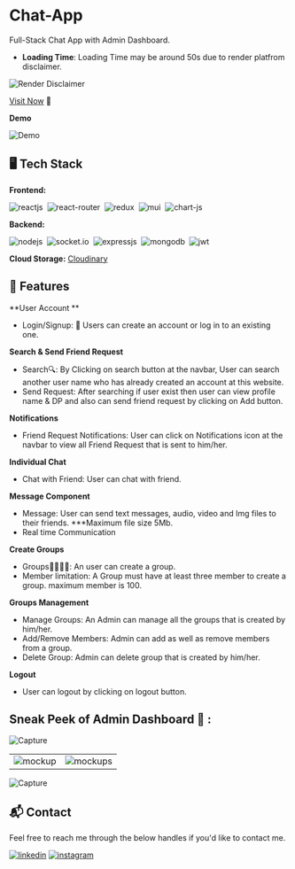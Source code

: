 
# Chat-App
Full-Stack Chat App with Admin Dashboard.

- **Loading Time**: Loading Time may be around 50s due to render platfrom disclaimer.

![Render Disclaimer](https://res.cloudinary.com/ddxwcwxhl/image/upload/v1728108870/samples/landscapes/ta8hyhwztzdmnrsg32mg.png)&nbsp;

[Visit Now](https://chat-app-frontend-usr3.vercel.app/) 🚀

**Demo**

![Demo](https://res.cloudinary.com/ddxwcwxhl/image/upload/v1728111233/samples/landscapes/sruojprtj4cvbmptmyl8.gif)&nbsp;

## 🖥️ Tech Stack
**Frontend:**

![reactjs](https://img.shields.io/badge/React-20232A?style=for-the-badge&logo=react&logoColor=61DAFB)&nbsp;
![react-router](https://img.shields.io/badge/React_Router-CA4245?style=for-the-badge&logo=react-router&logoColor=white)&nbsp;
![redux](https://img.shields.io/badge/Redux-593D88?style=for-the-badge&logo=redux&logoColor=white)&nbsp;
![mui](https://img.shields.io/badge/Material--UI-0081CB?style=for-the-badge&logo=material-ui&logoColor=white)&nbsp;
![chart-js](https://img.shields.io/badge/Chart.js-FF6384?style=for-the-badge&logo=chartdotjs&logoColor=white)&nbsp;

**Backend:**

![nodejs](https://img.shields.io/badge/Node.js-43853D?style=for-the-badge&logo=node.js&logoColor=white)&nbsp;
![socket.io](https://media.dev.to/cdn-cgi/image/width=160,height=70,fit=cover,gravity=auto,format=auto/https%3A%2F%2Fdev-to-uploads.s3.amazonaws.com%2Fi%2F9ukpln29sl8qt01w9fea.png)&nbsp;
![expressjs](https://img.shields.io/badge/Express.js-000000?style=for-the-badge&logo=express&logoColor=white)&nbsp;
![mongodb](https://img.shields.io/badge/MongoDB-4EA94B?style=for-the-badge&logo=mongodb&logoColor=white)&nbsp;
![jwt](	https://img.shields.io/badge/JWT-000000?style=for-the-badge&logo=JSON%20web%20tokens&logoColor=white)&nbsp;


**Cloud Storage:** [Cloudinary](https://cloudinary.com/)

## 🚀 Features

**User Account **
- Login/Signup: 🚪 Users can create an account or log in to an existing one.

**Search & Send Friend Request**
- Search🔍:  By Clicking on search button at the navbar, User can search another user name who has already created an account at this website.
- Send Request: After searching if user exist then user can view profile name & DP and also can send friend request by clicking on Add button. 

**Notifications**
- Friend Request Notifications: User can click on Notifications icon at the navbar to view all Friend Request that is sent to him/her.
  
**Individual Chat**
- Chat with Friend:  User can chat with friend.

**Message Component**
- Message: User can send text messages, audio, video and Img files to their friends. ***Maximum file size 5Mb.
- Real time Communication
  
**Create Groups**
- Groups👨‍👩‍👧‍👧: An user can create a group.
- Member limitation: A Group must have at least three member to create a group. maximum member is 100.
  
**Groups Management**
- Manage Groups: An Admin can manage all the groups that is created by him/her.
- Add/Remove Members: Admin can add as well as remove members from a group.
- Delete Group: Admin can delete group that is created by him/her.

**Logout**
- User can logout by clicking on logout button.

## Sneak Peek of Admin Dashboard 🙈 :
![Capture](https://res.cloudinary.com/ddxwcwxhl/image/upload/v1728073807/samples/landscapes/zw3alamys9w2fstqjkw8.png)

<table>
  <tr>
    <td><img src="https://res.cloudinary.com/ddxwcwxhl/image/upload/v1728073806/samples/landscapes/yjlrtl4naxcyzktkyahr.png" alt="mockup" /></td>
    <td><img src="https://res.cloudinary.com/ddxwcwxhl/image/upload/v1728073806/samples/landscapes/um3iyq0pqllf2wpgxzef.png" alt="mockups" /></td>
  </tr>
  
</table>

![Capture](https://res.cloudinary.com/ddxwcwxhl/image/upload/v1728073806/samples/landscapes/yizsbllyt0knfmp7iqwv.png)

<h2>📬 Contact</h2>

Feel free to reach me through the below handles if you'd like to contact me.

[![linkedin](https://img.shields.io/badge/LinkedIn-0077B5?style=for-the-badge&logo=linkedin&logoColor=white)](https://www.linkedin.com/in/roushan-singh-645819236/)
[![instagram](https://img.shields.io/badge/Instagram-E4405F?style=for-the-badge&logo=instagram&logoColor=white)](https://instagram.com/roushansingh3698?igshid=MzMyNGUyNmU2YQ==)


